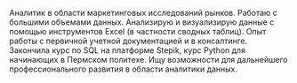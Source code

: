 Аналитик в области маркетинговых исследований рынков. Работаю с большими объемами данных. Анализирую и визуализирую данные с помощью инструментов Excel (в частности сводных таблиц). Опыт работы с первичной учетной документацией и в консалтинге. Закончила курс по SQL на платформе Stepik, курс Python для начинающих в Пермском политехе. Ищу возможности для дальнейшего профессионального развития в области аналитики данных.
